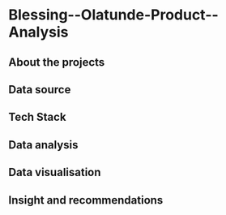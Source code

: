 # Blessing--Olatunde-Product--Analysis
## About the projects
## Data source
## Tech Stack
## Data analysis
## Data visualisation
## Insight and recommendations
